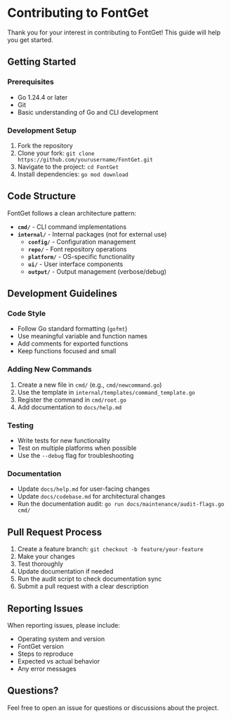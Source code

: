 # Contributing to FontGet

Thank you for your interest in contributing to FontGet! This guide will help you get started.

## Getting Started

### Prerequisites
- Go 1.24.4 or later
- Git
- Basic understanding of Go and CLI development

### Development Setup
1. Fork the repository
2. Clone your fork: `git clone https://github.com/yourusername/FontGet.git`
3. Navigate to the project: `cd FontGet`
4. Install dependencies: `go mod download`

## Code Structure

FontGet follows a clean architecture pattern:

- **`cmd/`** - CLI command implementations
- **`internal/`** - Internal packages (not for external use)
  - **`config/`** - Configuration management
  - **`repo/`** - Font repository operations
  - **`platform/`** - OS-specific functionality
  - **`ui/`** - User interface components
  - **`output/`** - Output management (verbose/debug)

## Development Guidelines

### Code Style
- Follow Go standard formatting (`gofmt`)
- Use meaningful variable and function names
- Add comments for exported functions
- Keep functions focused and small

### Adding New Commands
1. Create a new file in `cmd/` (e.g., `cmd/newcommand.go`)
2. Use the template in `internal/templates/command_template.go`
3. Register the command in `cmd/root.go`
4. Add documentation to `docs/help.md`

### Testing
- Write tests for new functionality
- Test on multiple platforms when possible
- Use the `--debug` flag for troubleshooting

### Documentation
- Update `docs/help.md` for user-facing changes
- Update `docs/codebase.md` for architectural changes
- Run the documentation audit: `go run docs/maintenance/audit-flags.go cmd/`

## Pull Request Process

1. Create a feature branch: `git checkout -b feature/your-feature`
2. Make your changes
3. Test thoroughly
4. Update documentation if needed
5. Run the audit script to check documentation sync
6. Submit a pull request with a clear description

## Reporting Issues

When reporting issues, please include:
- Operating system and version
- FontGet version
- Steps to reproduce
- Expected vs actual behavior
- Any error messages

## Questions?

Feel free to open an issue for questions or discussions about the project.

